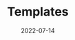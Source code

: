---
layout:             page
title:              Templates
published:          true
date:               2022-07-14
modified:           2022-07-14
order:              /02/templates
---